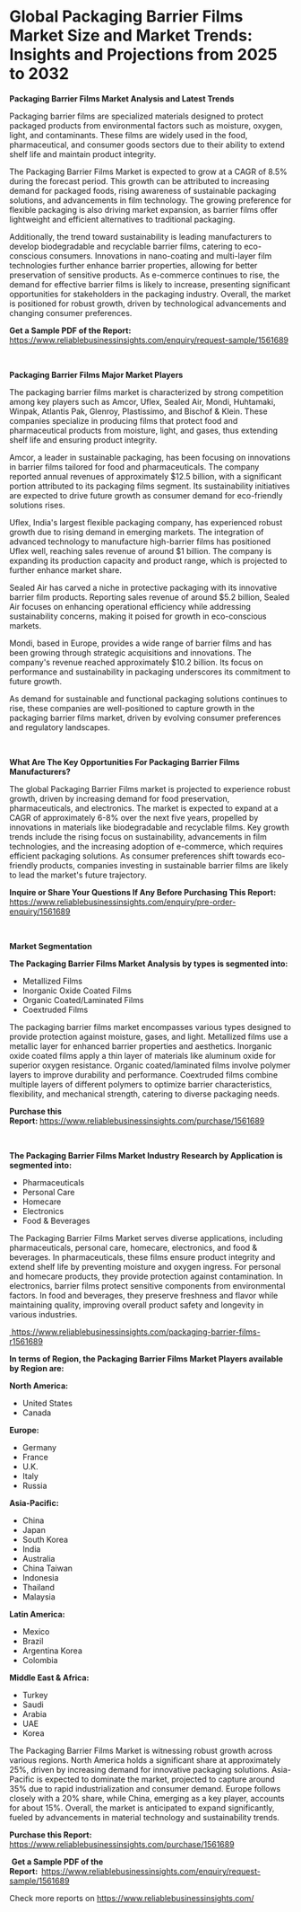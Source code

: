 <p><h1>Global Packaging Barrier Films Market Size and Market Trends: Insights and Projections from 2025 to 2032</h1></p><p><strong>Packaging Barrier Films Market Analysis and Latest Trends</strong></p>
<p><p>Packaging barrier films are specialized materials designed to protect packaged products from environmental factors such as moisture, oxygen, light, and contaminants. These films are widely used in the food, pharmaceutical, and consumer goods sectors due to their ability to extend shelf life and maintain product integrity.</p><p>The Packaging Barrier Films Market is expected to grow at a CAGR of 8.5% during the forecast period. This growth can be attributed to increasing demand for packaged foods, rising awareness of sustainable packaging solutions, and advancements in film technology. The growing preference for flexible packaging is also driving market expansion, as barrier films offer lightweight and efficient alternatives to traditional packaging. </p><p>Additionally, the trend toward sustainability is leading manufacturers to develop biodegradable and recyclable barrier films, catering to eco-conscious consumers. Innovations in nano-coating and multi-layer film technologies further enhance barrier properties, allowing for better preservation of sensitive products. As e-commerce continues to rise, the demand for effective barrier films is likely to increase, presenting significant opportunities for stakeholders in the packaging industry. Overall, the market is positioned for robust growth, driven by technological advancements and changing consumer preferences.</p></p>
<p><strong>Get a Sample PDF of the Report:&nbsp;</strong> <a href="https://www.reliablebusinessinsights.com/enquiry/request-sample/1561689?utm_campaign=3256&utm_medium=2&utm_source=Github&utm_content=ia&utm_term=31032025&utm_id=packaging-barrier-films">https://www.reliablebusinessinsights.com/enquiry/request-sample/1561689</a></p>
<p>&nbsp;</p>
<p><strong>Packaging Barrier Films Major Market Players</strong></p>
<p><p>The packaging barrier films market is characterized by strong competition among key players such as Amcor, Uflex, Sealed Air, Mondi, Huhtamaki, Winpak, Atlantis Pak, Glenroy, Plastissimo, and Bischof & Klein. These companies specialize in producing films that protect food and pharmaceutical products from moisture, light, and gases, thus extending shelf life and ensuring product integrity.</p><p>Amcor, a leader in sustainable packaging, has been focusing on innovations in barrier films tailored for food and pharmaceuticals. The company reported annual revenues of approximately $12.5 billion, with a significant portion attributed to its packaging films segment. Its sustainability initiatives are expected to drive future growth as consumer demand for eco-friendly solutions rises.</p><p>Uflex, India's largest flexible packaging company, has experienced robust growth due to rising demand in emerging markets. The integration of advanced technology to manufacture high-barrier films has positioned Uflex well, reaching sales revenue of around $1 billion. The company is expanding its production capacity and product range, which is projected to further enhance market share.</p><p>Sealed Air has carved a niche in protective packaging with its innovative barrier film products. Reporting sales revenue of around $5.2 billion, Sealed Air focuses on enhancing operational efficiency while addressing sustainability concerns, making it poised for growth in eco-conscious markets.</p><p>Mondi, based in Europe, provides a wide range of barrier films and has been growing through strategic acquisitions and innovations. The company's revenue reached approximately $10.2 billion. Its focus on performance and sustainability in packaging underscores its commitment to future growth.</p><p>As demand for sustainable and functional packaging solutions continues to rise, these companies are well-positioned to capture growth in the packaging barrier films market, driven by evolving consumer preferences and regulatory landscapes.</p></p>
<p>&nbsp;</p>
<p><strong>What Are The Key Opportunities For Packaging Barrier Films Manufacturers?</strong></p>
<p><p>The global Packaging Barrier Films market is projected to experience robust growth, driven by increasing demand for food preservation, pharmaceuticals, and electronics. The market is expected to expand at a CAGR of approximately 6-8% over the next five years, propelled by innovations in materials like biodegradable and recyclable films. Key growth trends include the rising focus on sustainability, advancements in film technologies, and the increasing adoption of e-commerce, which requires efficient packaging solutions. As consumer preferences shift towards eco-friendly products, companies investing in sustainable barrier films are likely to lead the market's future trajectory.</p></p>
<p><strong>Inquire or Share Your Questions If Any Before Purchasing This Report:</strong> <a href="https://www.reliablebusinessinsights.com/enquiry/pre-order-enquiry/1561689?utm_campaign=3256&utm_medium=2&utm_source=Github&utm_content=ia&utm_term=31032025&utm_id=packaging-barrier-films">https://www.reliablebusinessinsights.com/enquiry/pre-order-enquiry/1561689</a></p>
<p>&nbsp;</p>
<p><strong>Market Segmentation</strong></p>
<p><strong>The Packaging Barrier Films Market Analysis by types is segmented into:</strong></p>
<p><ul><li>Metallized Films</li><li>Inorganic Oxide Coated Films</li><li>Organic Coated/Laminated Films</li><li>Coextruded Films</li></ul></p>
<p><p>The packaging barrier films market encompasses various types designed to provide protection against moisture, gases, and light. Metallized films use a metallic layer for enhanced barrier properties and aesthetics. Inorganic oxide coated films apply a thin layer of materials like aluminum oxide for superior oxygen resistance. Organic coated/laminated films involve polymer layers to improve durability and performance. Coextruded films combine multiple layers of different polymers to optimize barrier characteristics, flexibility, and mechanical strength, catering to diverse packaging needs.</p></p>
<p><strong>Purchase this Report:&nbsp;</strong><a href="https://www.reliablebusinessinsights.com/purchase/1561689?utm_campaign=3256&utm_medium=2&utm_source=Github&utm_content=ia&utm_term=31032025&utm_id=packaging-barrier-films">https://www.reliablebusinessinsights.com/purchase/1561689</a></p>
<p>&nbsp;</p>
<p><strong>The Packaging Barrier Films Market Industry Research by Application is segmented into:</strong></p>
<p><ul><li>Pharmaceuticals</li><li>Personal Care</li><li>Homecare</li><li>Electronics</li><li>Food & Beverages</li></ul></p>
<p><p>The Packaging Barrier Films Market serves diverse applications, including pharmaceuticals, personal care, homecare, electronics, and food & beverages. In pharmaceuticals, these films ensure product integrity and extend shelf life by preventing moisture and oxygen ingress. For personal and homecare products, they provide protection against contamination. In electronics, barrier films protect sensitive components from environmental factors. In food and beverages, they preserve freshness and flavor while maintaining quality, improving overall product safety and longevity in various industries.</p></p>
<p><a href="https://www.reliablebusinessinsights.com/packaging-barrier-films-r1561689?utm_campaign=3256&utm_medium=2&utm_source=Github&utm_content=ia&utm_term=31032025&utm_id=packaging-barrier-films">&nbsp;https://www.reliablebusinessinsights.com/packaging-barrier-films-r1561689</a></p>
<p><strong>In terms of Region, the Packaging Barrier Films Market Players available by Region are:</strong></p>
<p>
    <p> <strong> North America: </strong>
        <ul>
            <li>United States</li>
            <li>Canada</li>
        </ul>
        </p> 
    <p> <strong> Europe: </strong>
        <ul>
            <li>Germany</li>
            <li>France</li>
            <li>U.K.</li>
            <li>Italy</li>
            <li>Russia</li>
        </ul>
        </p> 
    <p> <strong> Asia-Pacific: </strong>
        <ul>
            <li>China</li>
            <li>Japan</li>
            <li>South Korea</li>
            <li>India</li>
            <li>Australia</li>
            <li>China Taiwan</li>
            <li>Indonesia</li>
            <li>Thailand</li>
            <li>Malaysia</li>
        </ul>
        </p> 
    <p> <strong> Latin America: </strong>
        <ul>
            <li>Mexico</li>
            <li>Brazil</li>
            <li>Argentina Korea</li>
            <li>Colombia</li>
        </ul>
        </p> 
    <p> <strong> Middle East & Africa: </strong>
        <ul>
            <li>Turkey</li>
            <li>Saudi</li>
            <li>Arabia</li>
            <li>UAE</li>
            <li>Korea</li>
        </ul>
    </p>
    </p>
<p><p>The Packaging Barrier Films Market is witnessing robust growth across various regions. North America holds a significant share at approximately 25%, driven by increasing demand for innovative packaging solutions. Asia-Pacific is expected to dominate the market, projected to capture around 35% due to rapid industrialization and consumer demand. Europe follows closely with a 20% share, while China, emerging as a key player, accounts for about 15%. Overall, the market is anticipated to expand significantly, fueled by advancements in material technology and sustainability trends.</p></p>
<p><strong>Purchase this Report: </strong><a href="https://www.reliablebusinessinsights.com/purchase/1561689?utm_campaign=3256&utm_medium=2&utm_source=Github&utm_content=ia&utm_term=31032025&utm_id=packaging-barrier-films">https://www.reliablebusinessinsights.com/purchase/1561689</a></p>
<p>&nbsp;<strong>Get a Sample PDF of the Report:&nbsp;&nbsp;</strong><a href="https://www.reliablebusinessinsights.com/enquiry/request-sample/1561689?utm_campaign=3256&utm_medium=2&utm_source=Github&utm_content=ia&utm_term=31032025&utm_id=packaging-barrier-films">https://www.reliablebusinessinsights.com/enquiry/request-sample/1561689</a></p>
<p><strong></strong></p>
<p>Check more reports on <a href="https://www.reliablebusinessinsights.com/?utm_campaign=3256&utm_medium=2&utm_source=Github&utm_content=ia&utm_term=31032025&utm_id=packaging-barrier-films">https://www.reliablebusinessinsights.com/</a></p>